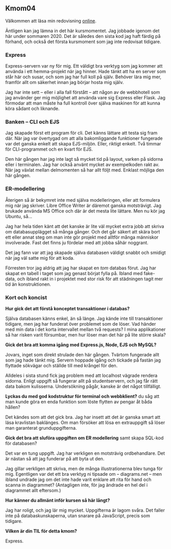 ## Kmom04

Välkommen att läsa min redovisning [online][1].

Äntligen kan jag lämna in det här kursmomentet. Jag jobbade igenom det här
under sommaren 2020. Det är således den sista kod jag haft färdig på förhand,
och också det första kursmoment som jag inte redovisat tidigare.

### Express

Express-servern var ny för mig. Ett väldigt bra verktyg som jag kommer att
använda i ett hemma-projekt när jag hinner. Hade tänkt att ha en server
som står här och susar, och som jag har full koll på själv. Behöver lära mig
mer, framför allt om säkerhet innan jag börjar hosta mig själv.

Jag har inte sett &ndash; eller i alla fall förstått &ndash; att någon av de
webbhotell som jag använder ger mig möjlighet att använda vare sig Express
eller Flask. Jag förmodar att man måste ha full kontroll över själva maskinen
för att kunna köra sådant och liknande.


### Banken &ndash; CLI och EJS

Jag skapade först ett program för cli. Det känns lättare att testa sig fram
där. När jag var övertygad om att alla bakomliggande funktioner fungerade
var det ganska enkelt att skapa EJS-miljön. Eller, riktigt enkelt. Två timmar
för CLI-programmet och en kvart för EJS.

Den här gången har jag inte lagt så mycket tid på layout, varken på sidorna
eller i terminalen. Jag har också använt mycket av exempelkoden rakt av. När
jag växlat mellan delmomenten så har allt följt med. Enklast möjliga den här
gången.

### ER-modellering

Återigen så är bekymret inte med själva modelleringen, eller att formulera mig
när jag skriver. Libre Office Writer är däremot ganska motsträvigt. Jag brukade
använda MS Office och där är det mesta lite lättare. Men nu kör jag Ubuntu,
så...

Jag har hela tiden känt att det kanske är lite väl mycket extra jobb att skriva
om databasupplägget så många gånger. Och det går säkert att skära bort ett
eller annat steg om man inte gör projekt med alltför många människor
involverade. Fast det finns ju fördelar med att jobba såhär noggrant.

Det jag fann var att jag skapade själva databasen väldigt snabbt och
smidigt när jag väl satte mig för att koda.

Förresten tror jag aldrig att jag har skapat en <em>tom</em> databas förut. Jag
har skapat en tabell i taget som jag genast börjat fylla på. Ibland med fake-
data, och ibland rakt in i projektet med stor risk för att städningen tagit mer
tid än konstruktionen.

### Kort och koncist

__Hur gick det att förstå konceptet transaktioner i databas?__

Själva databasen känns enkel, än så länge. Jag kände inte till transaktioner
tidigare, men jag har funderat över problemet som de löser. Vad händer med min
data i det korta intervallet mellan två requests? I mina applikationer så har
risken varit försumbar, men hur löser man det här på lite större skala?

__Gick det bra att komma igång med Express.js, Node, EJS och MySQL?__

Jovars, inget som direkt strulade den här gången. Tvärtom fungerade allt som
jag hade tänkt mig. Servern hoppade igång och tickade på fastän jag flyttade
sökvägar och ställde till med krångel för den.

Alldeles i sista stund fick jag problem med att localhost vägrade rendera
sidorna. Enligt uppgift så fungerar allt på studentservern, och jag får rätt
data bakom kulisserna. Undersökning pågår, kanske är det något tillfälligt.

__Lyckas du med god kodstruktur för terminal och webbklient?__ du såg att man
kunde göra en enda funktion som löste flytten av pengar åt båda hållen?

Det kändes som att det gick bra. Jag har insett att det är ganska smart att
läsa kravlistan baklänges. Om man försöker att lösa en extrauppgift så
löser man garanterat grunduppgifterna.

__Gick det bra att sluföra uppgiften om ER modellering__ samt skapa SQL-kod för
databasen?

Det var en tung uppgift. Jag har verkligen en motsträvig ordbehandlare. Det är
nästan så att jag funderar på att byta ut den.

Jag gillar verkligen att skriva, men de många illustrationerna blev tunga för
mig. Egentligen var det ett bra verktyg ni tipsade om &ndash; diagrams.net
&ndash; men ibland undrade jag om det inte hade varit enklare att rita för
hand och scanna in diagrammet? (Antagligen inte, för jag ändrade en hel del i
diagrammet allt eftersom.)

__Hur känner du allmänt inför kursen så här långt?__

Jag har roligt, och jag lär mig mycket. Uppgifterna är lagom svåra. Det faller
inte på databaskunskaperna, utan snarare på JavaScript, precis som tidigare.

__Vilken är din TIL för detta kmom?__

Express.

[1]: http://www.student.bth.se/~olai19/dbwebb-kurser/databas/me/redovisa/redovisning.php?page=kmom04
